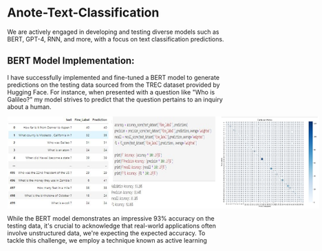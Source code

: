 # Anote-Text-Classification

We are actively engaged in developing and testing diverse models such as BERT, GPT-4, RNN, and more, with a focus on text classification predictions.

## BERT Model Implementation:
I have successfully implemented and fine-tuned a BERT model to generate predictions on the testing data sourced from the TREC dataset provided by Hugging Face. For instance, when presented with a question like "Who is Galileo?" my model strives to predict that the question pertains to an inquiry about a human. 

<div style="display: flex; justify-content: space-between;">
    <img src="https://github.com/Whiteii/Anote-Text-Classification/blob/main/FineLabel/Capture.JPG" alt="Testing Snapshot 1" style="width: 48%;">
    <img src="https://github.com/Whiteii/Anote-Text-Classification/blob/main/FineLabel/Capture2.JPG" alt="Testing Snapshot 2" style="width: 48%;">
    <img src="https://github.com/Whiteii/Anote-Text-Classification/blob/main/FineLabel/ConfusionMatrix.JPG" alt="Testing Snapshot 2" style="width: 48%;">

</div> 

While the BERT model demonstrates an impressive 93% accuracy on the testing data, it's crucial to acknowledge that real-world applications often involve unstructured data, we're expecting the expected accuracy. To tackle this challenge, we employ a technique known as active learning 









